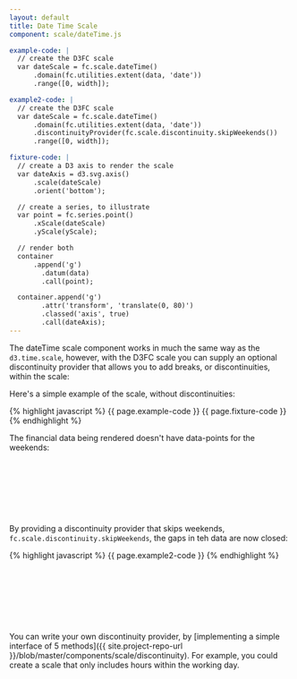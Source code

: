 ```yaml
---
layout: default
title: Date Time Scale
component: scale/dateTime.js

example-code: |
  // create the D3FC scale
  var dateScale = fc.scale.dateTime()
      .domain(fc.utilities.extent(data, 'date'))
      .range([0, width]);

example2-code: |
  // create the D3FC scale
  var dateScale = fc.scale.dateTime()
      .domain(fc.utilities.extent(data, 'date'))
      .discontinuityProvider(fc.scale.discontinuity.skipWeekends())
      .range([0, width]);

fixture-code: |
  // create a D3 axis to render the scale
  var dateAxis = d3.svg.axis()
      .scale(dateScale)
      .orient('bottom');

  // create a series, to illustrate
  var point = fc.series.point()
      .xScale(dateScale)
      .yScale(yScale);

  // render both
  container
      .append('g')
        .datum(data)
        .call(point);

  container.append('g')
        .attr('transform', 'translate(0, 80)')
        .classed('axis', true)
        .call(dateAxis);
---
```


The dateTime scale component works in much the same way as the `d3.time.scale`, however, with the D3FC scale you can supply an optional discontinuity provider that allows you to add breaks, or discontinuities, within the scale:

Here's a simple example of the scale, without discontinuities:

{% highlight javascript %}
{{ page.example-code }}
{{ page.fixture-code }}
{% endhighlight %}

The financial data being rendered doesn't have data-points for the weekends:

<div id="scale_dateTime" class="chart" style="height: 100px"> </div>
<script type="text/javascript">
(function() {
    var f = createFixture('#scale_dateTime', 100, 15);
    var container = f.container, data = f.data
      yScale = f.yScale, width = f.dimensions.width;
    {{ page.example-code }}
    {{ page.fixture-code }}
}());
</script>

By providing a discontinuity provider that skips weekends, `fc.scale.discontinuity.skipWeekends`, the gaps in teh data are now closed:

{% highlight javascript %}
{{ page.example2-code }}
{% endhighlight %}

<div id="scale_dateTime2" class="chart" style="height: 100px"> </div>
<script type="text/javascript">
(function() {
    var f = createFixture('#scale_dateTime2', 100, 15);
    var container = f.container, data = f.data
      yScale = f.yScale, width = f.dimensions.width;
    {{ page.example2-code }}
    {{ page.fixture-code }}
}());
</script>

You can write your own discontinuity provider, by [implementing a simple interface of 5 methods]({{ site.project-repo-url }}/blob/master/components/scale/discontinuity). For example, you could create a scale that only includes hours within the working day.


